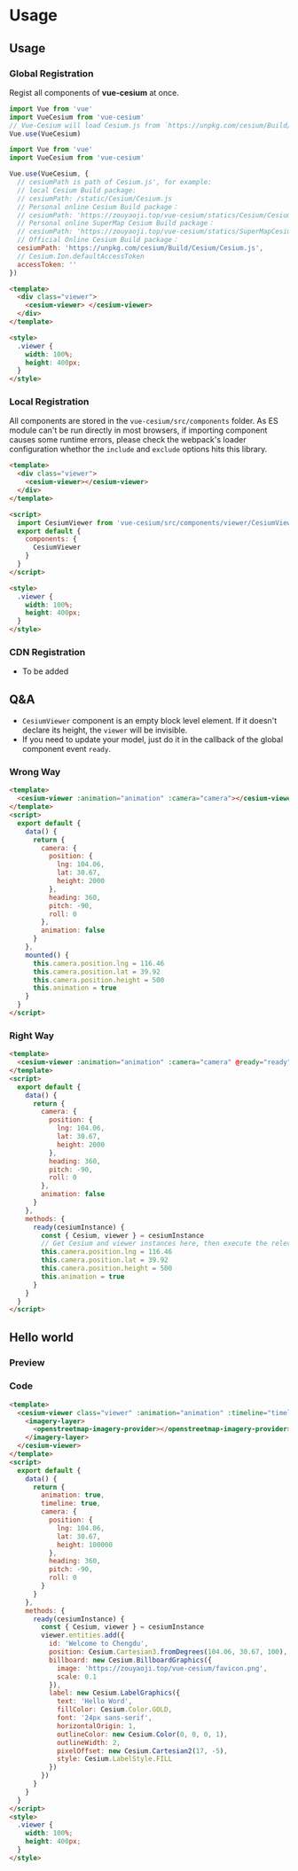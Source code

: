 # Usage

## Usage

### Global Registration

Regist all components of **vue-cesium** at once.

```javascript
import Vue from 'vue'
import VueCesium from 'vue-cesium'
// Vue-Cesium will load Cesium.js from `https://unpkg.com/cesium/Build/Cesium/Cesium.js`
Vue.use(VueCesium)
```

```javascript
import Vue from 'vue'
import VueCesium from 'vue-cesium'

Vue.use(VueCesium, {
  // cesiumPath is path of Cesium.js', for example:
  // local Cesium Build package:
  // cesiumPath: /static/Cesium/Cesium.js
  // Personal online Cesium Build package：
  // cesiumPath: 'https://zouyaoji.top/vue-cesium/statics/Cesium/Cesium.js'
  // Personal online SuperMap Cesium Build package：
  // cesiumPath: 'https://zouyaoji.top/vue-cesium/statics/SuperMapCesium/Cesium.js'
  // Official Online Cesium Build package：
  cesiumPath: 'https://unpkg.com/cesium/Build/Cesium/Cesium.js',
  // Cesium.Ion.defaultAccessToken
  accessToken: ''
})
```

```html
<template>
  <div class="viewer">
    <cesium-viewer> </cesium-viewer>
  </div>
</template>

<style>
  .viewer {
    width: 100%;
    height: 400px;
  }
</style>
```

### Local Registration

All components are stored in the `vue-cesium/src/components` folder.
As ES module can't be run directly in most browsers, if importing component causes some runtime errors, please check the webpack's loader configuration whethor the `include` and `exclude` options hits this library.

```html
<template>
  <div class="viewer">
    <cesium-viewer></cesium-viewer>
  </div>
</template>

<script>
  import CesiumViewer from 'vue-cesium/src/components/viewer/CesiumViewer.vue'
  export default {
    components: {
      CesiumViewer
    }
  }
</script>

<style>
  .viewer {
    width: 100%;
    height: 400px;
  }
</style>
```

### CDN Registration

- To be added

## Q&A

- `CesiumViewer` component is an empty block level element. If it doesn't declare its height, the `viewer` will be invisible.
- If you need to update your model, just do it in the callback of the global component event `ready`.

### Wrong Way

```html
<template>
  <cesium-viewer :animation="animation" :camera="camera"></cesium-viewer>
</template>
<script>
  export default {
    data() {
      return {
        camera: {
          position: {
            lng: 104.06,
            lat: 30.67,
            height: 2000
          },
          heading: 360,
          pitch: -90,
          roll: 0
        },
        animation: false
      }
    },
    mounted() {
      this.camera.position.lng = 116.46
      this.camera.position.lat = 39.92
      this.camera.position.height = 500
      this.animation = true
    }
  }
</script>
```

### Right Way

```html
<template>
  <cesium-viewer :animation="animation" :camera="camera" @ready="ready"></cesium-viewer>
</template>
<script>
  export default {
    data() {
      return {
        camera: {
          position: {
            lng: 104.06,
            lat: 30.67,
            height: 2000
          },
          heading: 360,
          pitch: -90,
          roll: 0
        },
        animation: false
      }
    },
    methods: {
      ready(cesiumInstance) {
        const { Cesium, viewer } = cesiumInstance
        // Get Cesium and viewer instances here, then execute the relevant logic code
        this.camera.position.lng = 116.46
        this.camera.position.lat = 39.92
        this.camera.position.height = 500
        this.animation = true
      }
    }
  }
</script>
```

## Hello world

### Preview

<doc-preview>
  <template>
    <cesium-viewer class="viewer" :animation="animation" :timeline="timeline" :camera="camera" @ready="ready">
      <imagery-layer>
        <openstreetmap-imagery-provider></openstreetmap-imagery-provider>
      </imagery-layer>
    </cesium-viewer>
  </template>
  <script>
  export default {
    data () {
      return {
        animation: true,
        timeline: true,
        camera: {
          position: {
            lng: 104.06,
            lat: 30.67,
            height: 100000
          },
          heading: 360,
          pitch: -90,
          roll: 0
        }
      }
    },
    methods: {
      ready (cesiumInstance) {
        const { Cesium, viewer } = cesiumInstance
        viewer.entities.add({
          id: 'Welcome to Chengdu',
          position: Cesium.Cartesian3.fromDegrees(104.06, 30.67, 100),
          billboard: new Cesium.BillboardGraphics({
            image: 'https://zouyaoji.top/vue-cesium/favicon.png',
            scale: 0.1
          }),
          label: new Cesium.LabelGraphics ({
            text: 'Hello Word',
            fillColor: Cesium.Color.GOLD,
            font: '24px sans-serif',
            horizontalOrigin: 1,
            outlineColor: new Cesium.Color(0, 0, 0, 1),
            outlineWidth: 2,
            pixelOffset: new Cesium.Cartesian2(17, -5),
            style: Cesium.LabelStyle.FILL
          })
        })
      }
    }
  }
  </script>
  <style>
  .viewer {
    width: 100%;
    height: 400px;
  }
  </style>
</doc-preview>

### Code

```html
<template>
  <cesium-viewer class="viewer" :animation="animation" :timeline="timeline" :camera="camera" @ready="ready">
    <imagery-layer>
      <openstreetmap-imagery-provider></openstreetmap-imagery-provider>
    </imagery-layer>
  </cesium-viewer>
</template>
<script>
  export default {
    data() {
      return {
        animation: true,
        timeline: true,
        camera: {
          position: {
            lng: 104.06,
            lat: 30.67,
            height: 100000
          },
          heading: 360,
          pitch: -90,
          roll: 0
        }
      }
    },
    methods: {
      ready(cesiumInstance) {
        const { Cesium, viewer } = cesiumInstance
        viewer.entities.add({
          id: 'Welcome to Chengdu',
          position: Cesium.Cartesian3.fromDegrees(104.06, 30.67, 100),
          billboard: new Cesium.BillboardGraphics({
            image: 'https://zouyaoji.top/vue-cesium/favicon.png',
            scale: 0.1
          }),
          label: new Cesium.LabelGraphics({
            text: 'Hello Word',
            fillColor: Cesium.Color.GOLD,
            font: '24px sans-serif',
            horizontalOrigin: 1,
            outlineColor: new Cesium.Color(0, 0, 0, 1),
            outlineWidth: 2,
            pixelOffset: new Cesium.Cartesian2(17, -5),
            style: Cesium.LabelStyle.FILL
          })
        })
      }
    }
  }
</script>
<style>
  .viewer {
    width: 100%;
    height: 400px;
  }
</style>
```
